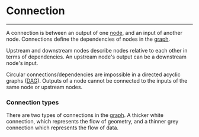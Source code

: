 # Connection

---

A connection is between an output of one [node](/concepts/GeneralConcepts/node.md), and an input of another node. Connections define the dependencies of nodes in the [graph](/concepts/GeneralConcepts/graph.md).

Upstream and downstream nodes describe nodes relative to each other in terms of dependencies. An upstream node's output can be a downstream node's input.

Circular connections/dependencies are impossible in a directed acyclic graphs (<a href="https://en.wikipedia.org/wiki/Directed_acyclic_graph" target="_blank">DAG</a>).  Outputs of a node cannot be connected to the inputs of the same node or upstream nodes.


### Connection types

There are two types of connections in the [graph](/concepts/GeneralConcepts/graph.md). A thicker white connection, which represents the flow of geometry, and a thinner grey connection which represents the flow of data.